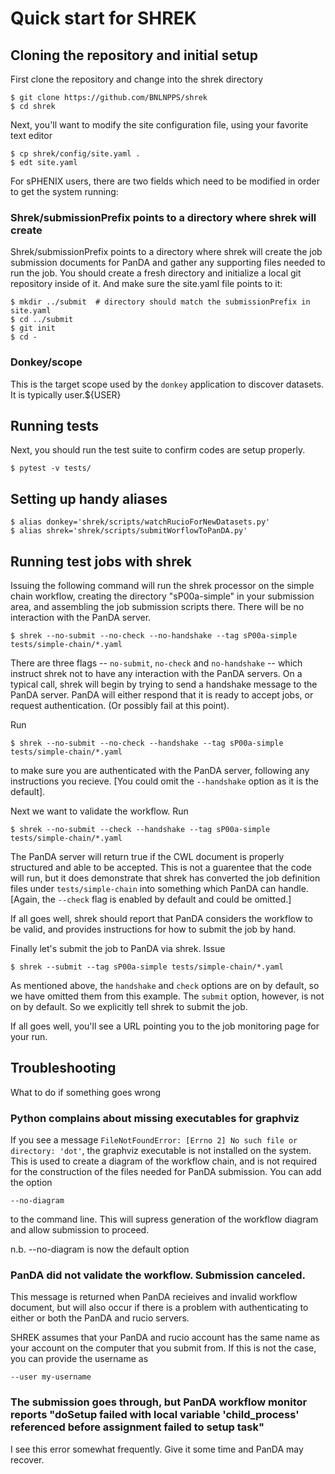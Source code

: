 # Quick start for SHREK

## Cloning the repository and initial setup

First clone the repository and change into the shrek
directory

```
$ git clone https://github.com/BNLNPPS/shrek
$ cd shrek
```

Next, you'll want to modify the site configuration file, using
your favorite text editor

```
$ cp shrek/config/site.yaml .
$ edt site.yaml
```

For sPHENIX users, there are two fields which need to be modified 
in order to get the system running:

### Shrek/submissionPrefix points to a directory where shrek will create

Shrek/submissionPrefix points to a directory where shrek will create
the job submission documents for PanDA and gather any supporting files
needed to run the job.  You should create a fresh directory and initialize 
a local git repository inside of it.  And make sure the site.yaml file
points to it:

```
$ mkdir ../submit  # directory should match the submissionPrefix in site.yaml
$ cd ../submit
$ git init
$ cd -
```



### Donkey/scope

This is the target scope used by the `donkey` application to discover datasets.
It is typically user.${USER}

## Running tests

Next, you should run the test suite to confirm codes are setup properly.

```
$ pytest -v tests/
```

## Setting up handy aliases

```
$ alias donkey='shrek/scripts/watchRucioForNewDatasets.py'
$ alias shrek='shrek/scripts/submitWorflowToPanDA.py'
```

## Running test jobs with shrek

Issuing the following command will run the shrek processor on the simple chain
workflow, creating the directory "sP00a-simple" in your submission area, and
assembling the job submission scripts there.  There will be no interaction 
with the PanDA server.

```
$ shrek --no-submit --no-check --no-handshake --tag sP00a-simple tests/simple-chain/*.yaml
```

There are three flags -- `no-submit`, `no-check` and `no-handshake` -- which instruct shrek not
to have any interaction with the PanDA servers.  On a typical call, shrek will begin by
trying to send a handshake message to the PanDA server.  PanDA will either respond that
it is ready to accept jobs, or request authentication.  (Or possibly fail at this point).

Run 

```
$ shrek --no-submit --no-check --handshake --tag sP00a-simple tests/simple-chain/*.yaml
```

to make sure you are authenticated with the PanDA server, following any instructions
you recieve.  [You could omit the `--handshake` option as it is the default].

Next we want to validate the workflow.  Run

```
$ shrek --no-submit --check --handshake --tag sP00a-simple tests/simple-chain/*.yaml
```

The PanDA server will return true if the CWL document is properly structured and able
to be accepted.  This is not a guarentee that the code will run, but it does demonstrate
that shrek has converted the job definition files under `tests/simple-chain` into something
which PanDA can handle.  [Again, the `--check` flag is enabled by default and could be
omitted.]

If all goes well, shrek should report that PanDA considers the workflow to be valid,
and provides instructions for how to submit the job by hand.

Finally let's submit the job to PanDA via shrek.  Issue

```
$ shrek --submit --tag sP00a-simple tests/simple-chain/*.yaml
```

As mentioned above, the `handshake` and `check` options are on by default, so we have
omitted them from this example.  The `submit` option, however, is not on by default.
So we explicitly tell shrek to submit the job.

If all goes well, you'll see a URL pointing you to the job monitoring page for your run.

## Troubleshooting

What to do if something goes wrong

### Python complains about missing executables for graphviz

If you see a message `FileNotFoundError: [Errno 2] No such file or directory: 'dot'`, the graphviz
executable is not installed on the system.  This is used to create a diagram of the workflow chain,
and is not required for the construction of the files needed for PanDA submission.  You can add the
option

`--no-diagram` 

to the command line.  This will supress generation of the workflow diagram and allow submission to proceed.

n.b. --no-diagram is now the default option

### PanDA did not validate the workflow.  Submission canceled.

This message is returned when PanDA recieives and invalid workflow document, but
will also occur if there is a problem with authenticating to either or both the
PanDA and rucio servers.

SHREK assumes that your PanDA and rucio account has the same name as your account
on the computer that you submit from.  If this is not the case, you can provide the
username as

`--user my-username`

### The submission goes through, but PanDA workflow monitor reports "doSetup failed with local variable 'child_process' referenced before assignment failed to setup task"

I see this error somewhat frequently.  Give it some time and PanDA may recover.

